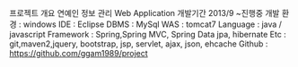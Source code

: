 프로젝트 개요
  연예인 정보 관리 Web Application
개발기간
  2013/9 ~진행중
개발 환경 : windows
IDE : Eclipse
DBMS : MySql
WAS : tomcat7
Language : java / javascript
Framework : Spring,Spring MVC, Spring Data jpa, hibernate
Etc : git,maven2,jquery, bootstrap, jsp, servlet, ajax, json, ehcache
Github : https://github.com/ggam1989/project
